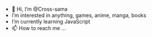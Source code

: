 - 👋 Hi, I’m @Cross-sama
-  I’m interested in anything, games, anime, manga, books
-  I’m currently learning JavaScript
- 📫 How to reach me ...

<!---
Cross-sama/Cross-sama is a ✨ special ✨ repository because its `README.md` (this file) appears on your GitHub profile.
You can click the Preview link to take a look at your changes.
--->
